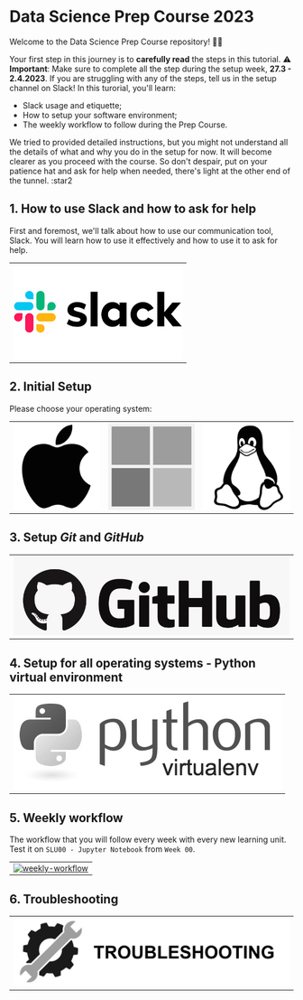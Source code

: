 # Data Science Prep Course 2023
Welcome to the Data Science Prep Course repository! 🧑‍💻

Your first step in this journey is to **carefully read** the steps in this tutorial. ⚠️ **Important**: Make sure to complete all the step during the setup week, **27.3 - 2.4.2023**. If you are struggling with any of the steps, tell us in the setup channel on Slack! In this turorial, you'll learn:

- Slack usage and etiquette;
- How to setup your software environment;
- The weekly workflow to follow during the Prep Course.

We tried to provided detailed instructions, but you might not understand all the details of what and why you do in the setup for now. It will become clearer as you proceed with the course. So don't despair, put on your patience hat and ask for help when needed, there's light at the other end of the tunnel. :star2

## 1. How to use Slack and how to ask for help
First and foremost, we'll talk about how to use our communication tool, Slack. You will learn how to use it effectively and how to use it to ask for help.
<table>
  <tr>
    <td>
        <a href="https://github.com/ldsSA/ds-prep-course-2023/blob/main/slack.md">
            <img src="media/slack.png" alt="Slack" />
        </a>
    </td>
  </tr>
</table>

## 2. Initial Setup
Please choose your operating system:
<table>
  <tr>
    <td>
        <a href="https://github.com/ldsSA/ds-prep-course-2023/blob/main/macOS.md">
            <img src="media/macOS.png" alt="MacOS" />
        </a>
    </td>
    <td>
        <a href="https://github.com/ldsSA/ds-prep-course-2023/blob/main/WINDOWS.md">
            <img src="media/windows.png" alt="Windows" />
        </a>
    </td>
    <td>
        <a href="https://github.com/ldsSA/ds-prep-course-2023/blob/main/LINUX.md">
            <img src="media/linux.png" alt="Linux" />
        </a>
    </td>
  </tr>
</table>

## 3. Setup _Git_ and _GitHub_
<table>
  <tr>
    <td>
        <a href="https://github.com/ldsSA/ds-prep-course-2023/blob/main/github.md">
            <img src="media/github.png" alt="GitHub" />
        </a>
    </td>
  </tr>
</table>

## 4. Setup for all operating systems - Python virtual environment
<table>
  <tr>
    <td>
        <a href="https://github.com/ldsSA/ds-prep-course-2023/blob/main/python-venv.md">
            <img src="media/python-venv.png" alt="python-venv" />
        </a>
    </td>
  </tr>
</table>

## 5. Weekly workflow
The workflow that you will follow every week with every new learning unit. Test it on `SLU00 - Jupyter Notebook` from `Week 00`.
<table>
  <tr>
    <td>
        <a href="https://github.com/ldsSA/ds-prep-course-2023/blob/main/weekly-workflow.md">
            <img src="media/ldssa.png" alt="weekly-workflow" />
        </a>
    </td>
  </tr>
</table>

## 6. Troubleshooting 
<table>
  <tr>
    <td>
        <a href="https://github.com/ldsSA/ds-prep-course-2023/blob/main/troubleshooting.md">
            <img src="media/troubleshooting.png" alt="troubleshooting" />
        </a>
    </td>
  </tr>
</table>

